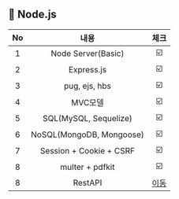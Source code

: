 ##  🍎 Node.js 

| No |내용 |체크|
| :---:|:-------:|:---:|
| 1 | Node Server(Basic)|☑️|
| 2 | Express.js | ☑️ |
| 3 | pug, ejs, hbs | ☑️ |
| 4 | MVC모델 | ☑️ |
| 5 | SQL(MySQL, Sequelize) | ☑️ |
| 6 | NoSQL(MongoDB, Mongoose) | ☑️ |
| 7 | Session + Cookie + CSRF | ☑️  |
| 8 | multer + pdfkit | ☑️  |
| 8 | RestAPI | [이동](https://github.com/ChoiGD/NodeRestAPI_Study)  |

